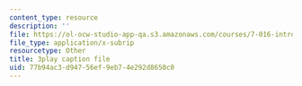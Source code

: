 ```yaml
---
content_type: resource
description: ''
file: https://ol-ocw-studio-app-qa.s3.amazonaws.com/courses/7-016-introductory-biology-fall-2018/77b94ac3d94756ef9eb74e292d8650c0_5ejPI6QqKBU.vtt
file_type: application/x-subrip
resourcetype: Other
title: 3play caption file
uid: 77b94ac3-d947-56ef-9eb7-4e292d8650c0
---
```


